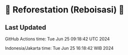 
# 🌳 Reforestation (Reboisasi) 🌲

## Last Updated

GitHub Actions time: Tue Jun 25 09:18:42 UTC 2024

Indonesia/Jakarta time: Tue Jun 25 16:18:42 WIB 2024
